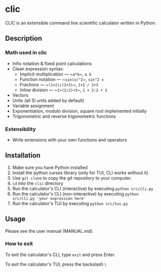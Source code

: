 # clic

CLIC
is an extensible command line scientific calculator written in Python.

## Description

### Math used in clic

- Infix notation & fixed point calculations
- Clean expression syntax:
    + Implicit multiplication — ~`a*b`~, `a b`
    + Function notation — ~`sin(x)^2`~, `sin^2 x`
    + Fractions — ~`(1+2)/(2+3)`~, `1+2 / 2+3`
    + Inline division — ~`1+(2/2)+3`~, `1 + 2:2 + 3`
- Vectors
- Units (all SI units added by default)
- Variable assignment
- Exponentiation, modulo division, square root implemented initially
- Trigonometric and reverse trigonometric functions

### Extensibility

- Write extensions with your own functions and operators

## Installation

1. Make sure you have Python installed
2. Install the python curses library (only for TUI, CLI works without it)
3. Use `git clone` to copy the git repository to your computer.
4. `cd` into the `clic` directory
5. Run the calculator's CLI (interactive) by executing `python src/cli.py`
6. Run the calculator's CLI (non-interactive) by executing
`python src/cli.py 'your expression here'`
6. Run the calculator's TUI by executing `python src/tui.py`

## Usage

Please see the user manual (MANUAL.md).

### How to exit

To exit the calculator's CLI, type `exit` and press Enter.

To exit the calculator's TUI, press the backslash `\`

